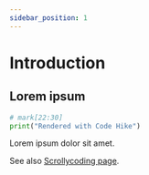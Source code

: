 ```yaml
---
sidebar_position: 1
---
```


# Introduction

## Lorem ipsum

```python hello.py
# mark[22:30]
print("Rendered with Code Hike")
```

Lorem ipsum dolor sit amet.

See also [Scrollycoding page](scrollycoding).
